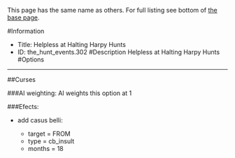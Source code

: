 This page has the same name as others. For full listing see bottom of [the base page](helpless_at_halting_harpy_hunts.md).

#Information
 - Title: Helpless at Halting Harpy Hunts
 - ID: the_hunt_events.302
#Description
Helpless at Halting Harpy Hunts
#Options

___
##Curses

###AI weighting:
AI weights this option at 1


###Efects:<ul><li>add casus belli:</li><ul><li>target = FROM</li><li>type = cb_insult</li><li>months = 18</li></ul></ul>
